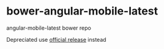 bower-angular-mobile-latest
======================

angular-mobile-latest bower repo

Depreciated use [official release](https://github.com/angular/bower-angular-touch) instead
